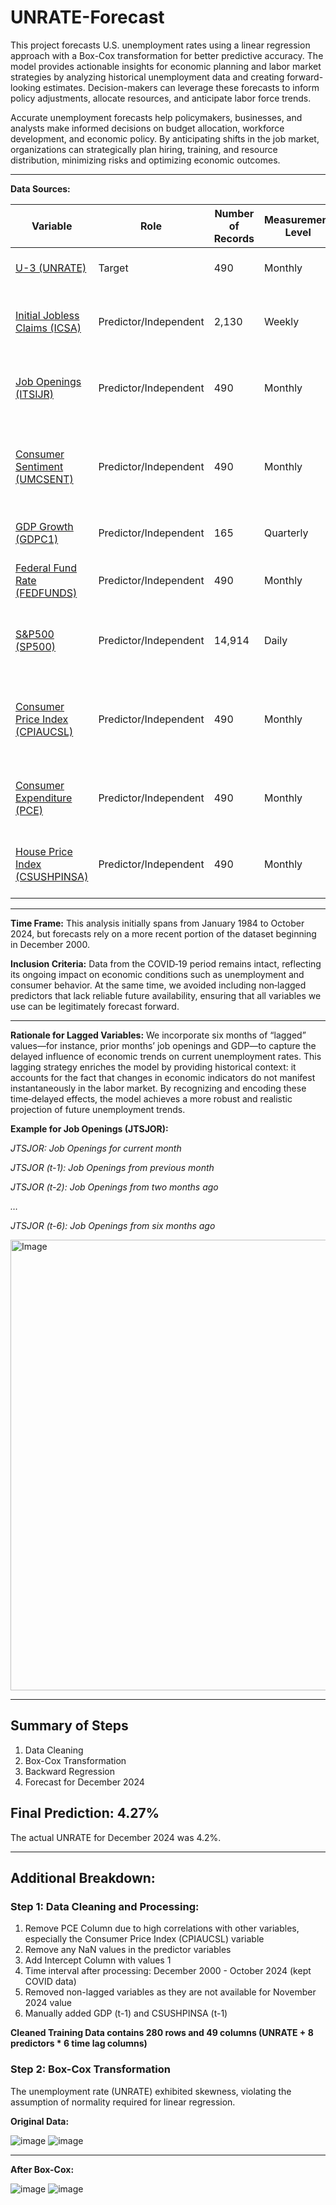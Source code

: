 # UNRATE-Forecast

This project forecasts U.S. unemployment rates using a linear regression approach with a Box-Cox transformation for better predictive accuracy. The model provides actionable insights for economic planning and labor market strategies by analyzing historical unemployment data and creating forward-looking estimates. Decision-makers can leverage these forecasts to inform policy adjustments, allocate resources, and anticipate labor force trends.

Accurate unemployment forecasts help policymakers, businesses, and analysts make informed decisions on budget allocation, workforce development, and economic policy. By anticipating shifts in the job market, organizations can strategically plan hiring, training, and resource distribution, minimizing risks and optimizing economic outcomes.

---

**Data Sources:**

| Variable | Role | Number of Records | Measurement Level | Metadata |
|----------|------|------------------|-------------------|----------|
| [U-3 (UNRATE)](https://fred.stlouisfed.org/series/UNRATE) | Target | 490 | Monthly | U-3 Unemployment Rate |
| [Initial Jobless Claims (ICSA)](https://fred.stlouisfed.org/series/ICSA) | Predictor/Independent | 2,130 | Weekly | The number of new unemployment claims filed each week. |
| [Job Openings (ITSIJR)](https://fred.stlouisfed.org/series/ITSIJR) | Predictor/Independent | 490 | Monthly | The number of available jobs that employers are trying to fill. |
| [Consumer Sentiment (UMCSENT)](https://fred.stlouisfed.org/series/UMCSENT) | Predictor/Independent | 490 | Monthly | A measure of consumer confidence and expectations about the economy. |
| [GDP Growth (GDPC1)](https://fred.stlouisfed.org/series/GDPC1) | Predictor/Independent | 165 | Quarterly | The rate of growth of the economy. |
| [Federal Fund Rate (FEDFUNDS)](https://fred.stlouisfed.org/series/FEDFUNDS) | Predictor/Independent | 490 | Monthly | The interest rate set by the Federal Reserve. |
| [S&P500 (SP500)](https://fred.stlouisfed.org/series/SP500) | Predictor/Independent | 14,914 | Daily | A stock market index that can reflect overall economic health. |
| [Consumer Price Index (CPIAUCSL)](https://fred.stlouisfed.org/series/CPIAUCSL) | Predictor/Independent | 490 | Monthly | A measure of inflation or the change in the price level of a basket of goods and services. |
| [Consumer Expenditure (PCE)](https://fred.stlouisfed.org/series/PCE) | Predictor/Independent | 490 | Monthly | The total value of goods and services consumed by households. |
| [House Price Index (CSUSHPINSA)](https://fred.stlouisfed.org/series/CSUSHPINSA) | Predictor/Independent | 490 | Monthly | A measure of changes in the prices of residential homes. |

---

**Time Frame:**
This analysis initially spans from January 1984 to October 2024, but forecasts rely on a more recent portion of the dataset beginning in December 2000.

**Inclusion Criteria:**
Data from the COVID‐19 period remains intact, reflecting its ongoing impact on economic conditions such as unemployment and consumer behavior. At the same time, we avoided including non‐lagged predictors that lack reliable future availability, ensuring that all variables we use can be legitimately forecast forward.

---

**Rationale for Lagged Variables:**
We incorporate six months of “lagged” values—for instance, prior months’ job openings and GDP—to capture the delayed influence of economic trends on current unemployment rates. This lagging strategy enriches the model by providing historical context: it accounts for the fact that changes in economic indicators do not manifest instantaneously in the labor market. By recognizing and encoding these time‐delayed effects, the model achieves a more robust and realistic projection of future unemployment trends.

**Example for Job Openings (JTSJOR):**

*JTSJOR: Job Openings for current month*

*JTSJOR (t-1): Job Openings from previous month*

*JTSJOR (t-2): Job Openings from two months ago*

*…*

*JTSJOR (t-6): Job Openings from six months ago*

<img width="721" alt="Image" src="https://github.com/user-attachments/assets/bc32ceb7-aa76-4fe0-8708-6188e51fb35e" />

---

## Summary of Steps
1. Data Cleaning
2. Box-Cox Transformation
3. Backward Regression
4. Forecast for December 2024

## Final Prediction: 4.27%
The actual UNRATE for December 2024 was 4.2%.

---

## Additional Breakdown:
### Step 1: Data Cleaning and Processing:
1. Remove PCE Column due to high correlations with other variables, especially the Consumer Price Index (CPIAUCSL) variable
2. Remove any NaN values in the predictor variables
3. Add Intercept Column with values 1
4. Time interval after processing: December 2000 - October 2024 (kept COVID data)
5. Removed non-lagged variables as they are not available for November 2024 value
6. Manually added GDP (t-1) and CSUSHPINSA (t-1) 

**Cleaned Training Data contains 280 rows and 49 columns (UNRATE + 8 predictors * 6 time lag columns)**

### Step 2: Box-Cox Transformation
The unemployment rate (UNRATE) exhibited skewness, violating the assumption of normality required for linear regression.

**Original Data:**

![image](https://github.com/user-attachments/assets/4a17cfa9-8619-4c8f-8207-ebc12decda9f)
![image](https://github.com/user-attachments/assets/92d0a612-87ae-406e-a524-2da534cd852a)



---

**After Box-Cox:**

![image](https://github.com/user-attachments/assets/4f9faada-a607-47ce-9ff5-1d1f5f74957f)
![image](https://github.com/user-attachments/assets/6f80886b-a45b-4085-b1cd-3b52d0d1d186)









